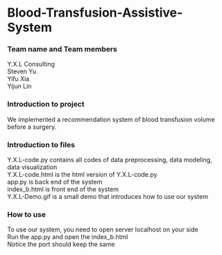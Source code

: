 # Blood-Transfusion-Assistive-System

### Team name and Team members
Y.X.L Consulting</br>
Steven Yu</br>
Yifu Xia</br>
Yijun Lin</br>

### Introduction to project
We implemented a recommendation system of blood transfusion volume before a surgery.

### Introduction to files
Y.X.L-code.py contains all codes of data preprocessing, data modeling, data visualization</br>
Y.X.L-code.html is the html version of Y.X.L-code.py</br>
app.py is back end of the system</br>
index_b.html is front end of the system</br>
Y.X.L-Demo.gif is a small demo that introduces how to use our system</br>

### How to use
To use our system, you need to open server localhost on your side</br>
Run the app.py and open the index_b.html</br>
Notice the port should keep the same</br>
